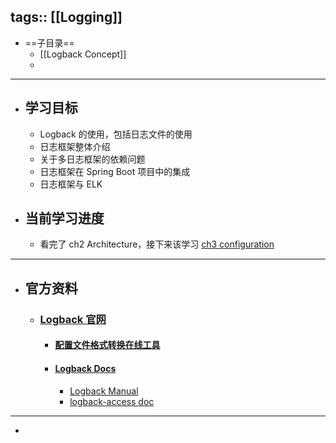 tags:: [[Logging]]
---

- ==子目录==
	- [[Logback Concept]]
	-
- ---
- ## 学习目标
	- Logback 的使用，包括日志文件的使用
	- 日志框架整体介绍
	- 关于多日志框架的依赖问题
	- 日志框架在 Spring Boot 项目中的集成
	- 日志框架与 ELK
- ## 当前学习进度
	- 看完了 ch2 Architecture，接下来该学习 [ch3 configuration](https://logback.qos.ch/manual/configuration.html)
- ---
- ## 官方资料
	- ### [Logback 官网](https://logback.qos.ch/)
		- #### [配置文件格式转换在线工具](https://logback.qos.ch/translator/)
		- #### [Logback Docs](https://logback.qos.ch/documentation.html)
			- [Logback Manual](https://logback.qos.ch/manual/index.html)
			- [logback-access doc](https://logback.qos.ch/access.html#tomcat)
- ---
-